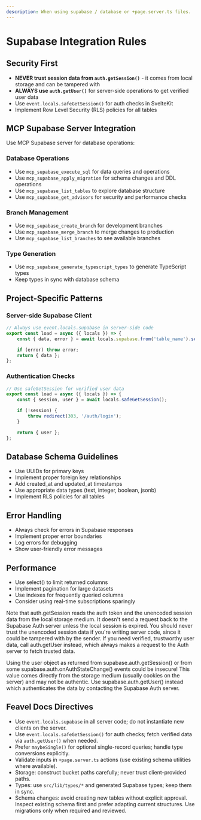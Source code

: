```yaml
---
description: When using supabase / database or +page.server.ts files.
---
```


# Supabase Integration Rules

## Security First

- **NEVER trust session data from `auth.getSession()`** - it comes from local storage and can be tampered with
- **ALWAYS use `auth.getUser()`** for server-side operations to get verified user data
- Use `event.locals.safeGetSession()` for auth checks in SvelteKit
- Implement Row Level Security (RLS) policies for all tables

## MCP Supabase Server Integration

Use MCP Supabase server for database operations:

### Database Operations

- Use `mcp_supabase_execute_sql` for data queries and operations
- Use `mcp_supabase_apply_migration` for schema changes and DDL operations
- Use `mcp_supabase_list_tables` to explore database structure
- Use `mcp_supabase_get_advisors` for security and performance checks

### Branch Management

- Use `mcp_supabase_create_branch` for development branches
- Use `mcp_supabase_merge_branch` to merge changes to production
- Use `mcp_supabase_list_branches` to see available branches

### Type Generation

- Use `mcp_supabase_generate_typescript_types` to generate TypeScript types
- Keep types in sync with database schema

## Project-Specific Patterns

### Server-side Supabase Client

```typescript
// Always use event.locals.supabase in server-side code
export const load = async ({ locals }) => {
	const { data, error } = await locals.supabase.from('table_name').select('*');

	if (error) throw error;
	return { data };
};
```

### Authentication Checks

```typescript
// Use safeGetSession for verified user data
export const load = async ({ locals }) => {
	const { session, user } = await locals.safeGetSession();

	if (!session) {
		throw redirect(303, '/auth/login');
	}

	return { user };
};
```

## Database Schema Guidelines

- Use UUIDs for primary keys
- Implement proper foreign key relationships
- Add created_at and updated_at timestamps
- Use appropriate data types (text, integer, boolean, jsonb)
- Implement RLS policies for all tables

## Error Handling

- Always check for errors in Supabase responses
- Implement proper error boundaries
- Log errors for debugging
- Show user-friendly error messages

## Performance

- Use select() to limit returned columns
- Implement pagination for large datasets
- Use indexes for frequently queried columns
- Consider using real-time subscriptions sparingly

Note that auth.getSession reads the auth token and the unencoded session data from the local storage medium. It doesn't send a request back to the Supabase Auth server unless the local session is expired.
You should never trust the unencoded session data if you're writing server code, since it could be tampered with by the sender. If you need verified, trustworthy user data, call auth.getUser instead, which always makes a request to the Auth server to fetch trusted data.

Using the user object as returned from supabase.auth.getSession() or from some supabase.auth.onAuthStateChange() events could be insecure! This value comes directly from the storage medium (usually cookies on the server) and may not be authentic. Use supabase.auth.getUser() instead which authenticates the data by contacting the Supabase Auth server.

## Feavel Docs Directives

- Use `event.locals.supabase` in all server code; do not instantiate new clients on the server.
- Use `event.locals.safeGetSession()` for auth checks; fetch verified data via `auth.getUser()` when needed.
- Prefer `maybeSingle()` for optional single-record queries; handle type conversions explicitly.
- Validate inputs in `+page.server.ts` actions (use existing schema utilities where available).
- Storage: construct bucket paths carefully; never trust client-provided paths.
- Types: use `src/lib/types/*` and generated Supabase types; keep them in sync.
- Schema changes: avoid creating new tables without explicit approval. Inspect existing schema first and prefer adapting current structures. Use migrations only when required and reviewed.

